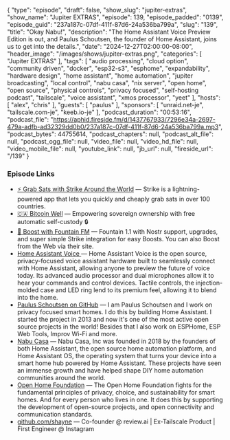 {
  "type": "episode",
  "draft": false,
  "show_slug": "jupiter-extras",
  "show_name": "Jupiter EXTRAS",
  "episode": 139,
  "episode_padded": "0139",
  "episode_guid": "237a187c-07df-411f-87d6-24a536ba799a",
  "slug": "139",
  "title": "Okay Nabu!",
  "description": "The Home Assistant Voice Preview Edition is out, and Paulus Schoutsen, the founder of Home Assistant, joins us to get into the details.",
  "date": "2024-12-27T02:00:00-08:00",
  "header_image": "/images/shows/jupiter-extras.png",
  "categories": [
    "Jupiter EXTRAS"
  ],
  "tags": [
    "audio processing",
    "cloud option",
    "community driven",
    "docker",
    "esp32-s3",
    "esphome",
    "expandability",
    "hardware design",
    "home assistant",
    "home automation",
    "jupiter broadcasting",
    "local control",
    "nabu casa",
    "nix server",
    "open home",
    "open source",
    "physical controls",
    "privacy focused",
    "self-hosting podcast",
    "tailscale",
    "voice assistant",
    "xmos processor",
    "yeet"
  ],
  "hosts": [
    "alex",
    "chris"
  ],
  "guests": [
    "paulus"
  ],
  "sponsors": [
    "unraid.net-je",
    "tailscale.com-je",
    "keeb.io-je"
  ],
  "podcast_duration": "00:53:16",
  "podcast_file": "https://aphid.fireside.fm/d/1437767933/7296e34a-2697-479a-adfb-ad32329dd0b0/237a187c-07df-411f-87d6-24a536ba799a.mp3",
  "podcast_bytes": 44755614,
  "podcast_chapters": null,
  "podcast_alt_file": null,
  "podcast_ogg_file": null,
  "video_file": null,
  "video_hd_file": null,
  "video_mobile_file": null,
  "youtube_link": null,
  "jb_url": null,
  "fireside_url": "/139"
}


### Episode Links

  * [⚡ Grab Sats with Strike Around the World](https://strike.me/download/ "⚡ Grab Sats with Strike Around the World") — Strike is a lightning-powered app that lets you quickly and cheaply grab sats in over 100 countries.
  * [🇨🇦 Bitcoin Well](https://bitcoinwell.com/ "🇨🇦  Bitcoin Well") — Empowering sovereign ownership with free automatic self-custody 🔒
  * [🎉 Boost with Fountain FM](https://fountain.fm/show/LxGQPEpBqTDLxF4d6qC5 "🎉 Boost with Fountain FM") — Fountain 1.1 with Nostr support, upgrades, and super simple Strike integration for easy Boosts. You can also Boost from the Web via their site.
  * [Home Assistant Voice ](https://www.home-assistant.io/voice-pe "Home Assistant Voice ") — Home Assistant Voice is the open source, privacy-focused voice assistant hardware built to seamlessly connect with Home Assistant, allowing anyone to preview the future of voice today. Its advanced audio processor and dual microphones allow it to hear your commands and control devices. Tactile controls, the injection-molded case and LED ring lend to its premium feel, allowing it to blend into the home.
  * [Paulus Schoutsen on GitHub](https://github.com/balloob "Paulus Schoutsen on GitHub") — I am Paulus Schoutsen and I work on privacy focused smart homes. I do this by building Home Assistant. I started the project in 2013 and now it's one of the most active open source projects in the world! Besides that I also work on ESPHome, ESP Web Tools, Improv Wi-Fi and more.
  * [Nabu Casa](https://www.nabucasa.com/about/ "Nabu Casa") — Nabu Casa, Inc was founded in 2018 by the founders of both Home Assistant, the open source home automation platform, and Home Assistant OS, the operating system that turns your device into a smart home hub powered by Home Assistant. These projects have seen an immense growth and have helped shape DIY home automation communities around the world.
  * [Open Home Foundation](https://www.openhomefoundation.org/ "Open Home Foundation") — The Open Home Foundation fights for the fundamental principles of privacy, choice, and sustainability for smart homes. And for every person who lives in one. It does this by supporting the development of open-source projects, and open connectivity and communication standards. 
  * [github.com/shayne](https://github.com/shayne "github.com/shayne") — Co-founder @ review.ai | Ex-Tailscale Product | First Engineer @ Instagram


